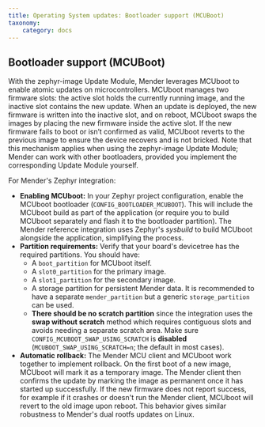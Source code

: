 ```yaml
---
title: Operating System updates: Bootloader support (MCUBoot)
taxonomy:
    category: docs
---
```


## Bootloader support (MCUBoot)

With the zephyr-image Update Module, Mender leverages MCUboot to enable atomic updates on microcontrollers. MCUboot manages two firmware slots: the active slot holds the currently running image, and the inactive slot contains the new update. When an update is deployed, the new firmware is written into the inactive slot, and on reboot, MCUboot swaps the images by placing the new firmware inside the active slot. If the new firmware fails to boot or isn’t confirmed as valid, MCUboot reverts to the previous image to ensure  the device recovers and is not bricked. Note that this mechanism applies when using the zephyr-image Update Module; Mender can work with other bootloaders, provided you implement the corresponding Update Module yourself.

For Mender's Zephyr integration:
* **Enabling MCUboot:** In your Zephyr project configuration, enable the MCUboot bootloader (`CONFIG_BOOTLOADER_MCUBOOT`). This will include the MCUboot build as part of the application (or require you to build MCUboot separately and flash it to the bootloader partition). The Mender reference integration uses Zephyr's *sysbuild* to build MCUboot alongside the application​, simplifying the process.
* **Partition requirements:** Verify that your board's devicetree has the required partitions. You should have:  
  * A `boot_partition` for MCUboot itself.
  * A `slot0_partition` for the primary image.
  * A `slot1_partition` for the secondary image.
  * A storage partition for persistent Mender data. It is recommended to have a separate `mender_partition` but a generic `storage_partition` can be used.
  * **There should be no scratch partition** since the integration uses the **swap without scratch** method which requires contiguous slots and avoids needing a separate scratch area​. Make sure `CONFIG_MCUBOOT_SWAP_USING_SCRATCH` is **disabled** (`MCUBOOT_SWAP_USING_SCRATCH=n`; the default in most cases).
* **Automatic rollback:** The Mender MCU client and MCUboot work together to implement rollback. On the first boot of a new image, MCUboot will mark it as a temporary image. The Mender client then confirms the update by marking the image as permanent once it has started up successfully. If the new firmware does not report success, for example if it crashes or doesn't run the Mender client, MCUboot will revert to the old image upon reboot. This behavior gives similar robustness to Mender's dual rootfs updates on Linux.
